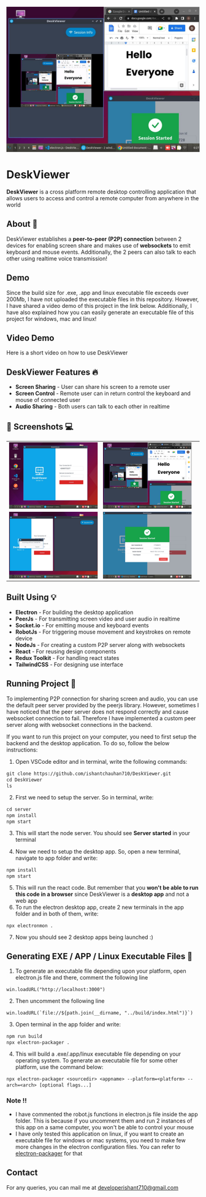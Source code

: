 ![](screenshots/screen6.jpg)
# DeskViewer
**DeskViewer** is a cross platform remote desktop controlling application that allows users to access and control a remote computer from anywhere in the world

## About :dart:
DeskViewer establishes a **peer-to-peer (P2P) connection** between 2 devices for enabling screen share and makes use of **websockets** to emit keyboard and mouse events. Additionally, the 2 peers can also talk to each other using realtime voice transmission!
 
## Demo
Since the build size for .exe, .app and linux executable file exceeds over 200Mb, I have not uploaded the executable files in this repository. However, I have shared a video demo of this project in the link below. Additionally, I have also explained how you can easily generate an executable file of this project for windows, mac and linux!

## Video Demo 
Here is a short video on how to use DeskViewer

## DeskViewer Features :fire:
- **Screen Sharing** - User can share his screen to a remote user
- **Screen Control** - Remote user can in return control the keyboard and mouse of connected user
- **Audio Sharing** - Both users can talk to each other in realtime

## :camera_flash: Screenshots :computer:
|   |   |   |
|---|---|---|
|![](screenshots/screen2.jpg) | ![](screenshots/screen6.jpg)
|![](screenshots/screen3.jpg) |![](screenshots/screen4.jpg) 

## Built Using :bulb:
- **Electron** - For building the desktop application
- **PeerJs** - For transmitting screen video and user audio in realtime
- **Socket.io** - For emitting mouse and keyboard events
- **RobotJs** - For triggering mouse movement and keystrokes on remote device
- **NodeJs** - For creating a custom P2P server along with websockets
- **React** - For reusing design components
- **Redux Toolkit** - For handling react states
- **TailwindCSS** - For designing use interface

## Running Project :memo:
To implementing P2P connection for sharing screen and audio, you can use the default peer server provided by the peerjs library. However, sometimes I have noticed that the peer server does not respond correctly and cause websocket connection to fail. Therefore I have implemented a custom peer server along with websocket connections in the backend.

If you want to run this project on your computer, you need to first setup the backend and the desktop application. To do so, follow the below instructions:

1. Open VSCode editor and in terminal, write the following commands:
```
git clone https://github.com/ishantchauhan710/DeskViewer.git
cd DeskViewer
ls
```

2. First we need to setup the server. So in terminal, write:
```
cd server
npm install
npm start
```
3. This will start the node server. You should see **Server started** in your terminal

4. Now we need to setup the desktop app. So, open a new terminal, navigate to app folder and write:
```
npm install
npm start
```
5. This will run the react code. But remember that you **won't be able to run this code in a browser** since DeskViewer is a **desktop app** and not a web app
6. To run the electron desktop app, create 2 new terminals in the app folder and in both of them, write:
```
npx electronmon .
```
7. Now you should see 2 desktop apps being launched :)

## Generating EXE / APP / Linux Executable Files :memo:
1. To generate an executable file depending upon your platform, open electron.js file and there, comment the following line
```
win.loadURL("http://localhost:3000")
```
2. Then uncomment the following line
```
win.loadURL(`file://${path.join(__dirname, "../build/index.html")}`)
```
3. Open terminal in the app folder and write:
```
npm run build 
npx electron-packager .
```
4. This will build a .exe/.app/linux executable file depending on your operating system. To generate an executable file for some other platform, use the command below:
```
npx electron-packager <sourcedir> <appname> --platform=<platform> --arch=<arch> [optional flags...]
```

### Note :bangbang:
- I have commented the robot.js functions in electron.js file inside the app folder. This is because if you uncomment them and run 2 instances of this app on a same computer, you won't be able to control your mouse
- I have only tested this application on linux, if you want to create an executable file for windows or mac systems, you need to make few more changes in the electron configuration files. You can refer to [electron-packager](https://www.npmjs.com/package/electron-packager) for that

## Contact
For any queries, you can mail me at developerishant710@gmail.com
